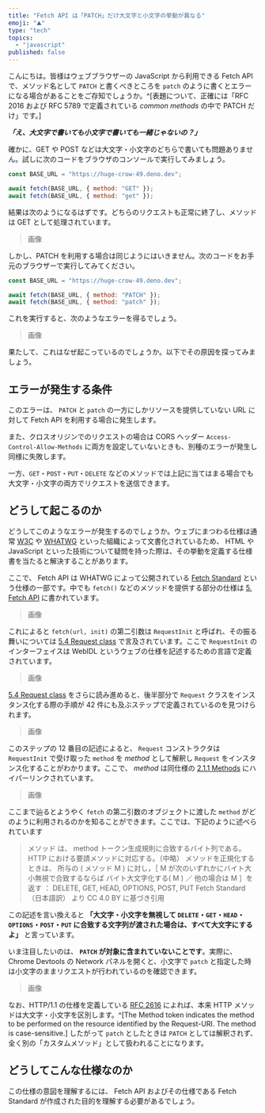 ```yaml
---
title: "Fetch API は「PATCH」だけ大文字と小文字の挙動が異なる"
emoji: "⛰️"
type: "tech"
topics:
  - "javascript"
published: false
---
```


こんにちは。皆様はウェブブラウザーの JavaScript から利用できる Fetch API で、メソッド名として `PATCH` と書くべきところを `patch` のように書くとエラーになる場合があることをご存知でしょうか。^[表題について、正確には「RFC 2016 および RFC 5789 で定義されている *common methods* の中で PATCH だけ」です。]

**_「え、大文字で書いても小文字で書いても一緒じゃないの？」_**

確かに、GET や POST などは大文字・小文字のどちらで書いても問題ありません。試しに次のコードをブラウザのコンソールで実行してみましょう。

```js
const BASE_URL = "https://huge-crow-49.deno.dev";

await fetch(BASE_URL, { method: "GET" });
await fetch(BASE_URL, { method: "get" });
```

結果は次のようになるはずです。どちらのリクエストも正常に終了し、メソッドは GET として処理されています。

> 画像

しかし、PATCH を利用する場合は同じようにはいきません。次のコードをお手元のブラウザーで実行してみてください。

```js
const BASE_URL = "https://huge-crow-49.deno.dev";

await fetch(BASE_URL, { method: "PATCH" });
await fetch(BASE_URL, { method: "patch" });
```

これを実行すると、次のようなエラーを得るでしょう。

> 画像

果たして、これはなぜ起こっているのでしょうか。以下でその原因を探ってみましょう。

## エラーが発生する条件

このエラーは、 `PATCH` と `patch` の一方にしかリソースを提供していない URL に対して Fetch API を利用する場合に発生します。

また、クロスオリジンでのリクエストの場合は CORS ヘッダー `Access-Control-Allow-Methods` に両方を設定していないときも、別種のエラーが発生し同様に失敗します。

一方、`GET`・`POST`・`PUT`・`DELETE` などのメソッドでは上記に当てはまる場合でも大文字・小文字の両方でリクエストを送信できます。

## どうして起こるのか

どうしてこのようなエラーが発生するのでしょうか。ウェブにまつわる仕様は通常 [W3C](https://www.w3.org/) や [WHATWG](https://whatwg.org/) といった組織によって文書化されているため、 HTML や JavaScript といった技術について疑問を持った際は、その挙動を定義する仕様書を当たると解決することがあります。

ここで、 Fetch API は WHATWG によって公開されている [Fetch Standard](https://fetch.spec.whatwg.org/) という仕様の一部です。中でも `fetch()` などのメソッドを提供する部分の仕様は [5. Fetch API](https://fetch.spec.whatwg.org/#fetch-api) に書かれています。

> 画像

これによると `fetch(url, init)` の第二引数は `RequestInit` と呼ばれ、その振る舞いについては [5.4 Request class](https://fetch.spec.whatwg.org/#request-class) で言及されています。ここで `RequestInit` のインターフェイスは WebIDL というウェブの仕様を記述するための言語で定義されています。

> 画像

<!-- ![](https://res.craft.do/user/full/baa05f35-02e0-6418-31f2-e667e2909b6b/doc/1E0EA07D-FEB3-4DF1-B1D6-DEFCE48BC62F/ada659fc-b402-4d7e-a025-461f375fd4b0) -->

[5.4 Request class](https://fetch.spec.whatwg.org/#request-class) をさらに読み進めると、後半部分で `Request` クラスをインスタンス化する際の手順が 42 件にも及ぶステップで定義されているのを見つけられます。

> 画像

<!-- ![](https://res.craft.do/user/full/baa05f35-02e0-6418-31f2-e667e2909b6b/doc/1E0EA07D-FEB3-4DF1-B1D6-DEFCE48BC62F/1f1847a4-b0b8-4f11-b77b-6461359e2378) -->

このステップの 12 番目の記述によると、 `Request` コンストラクタは `RequestInit` で受け取った `method` を _method_ として解釈し `Request` をインスタンス化することがわかります。ここで、 _method_ は同仕様の [2.1.1 Methods](https://fetch.spec.whatwg.org/#methods) にハイパーリンクされています。

> 画像

<!-- ![](https://res.craft.do/user/full/baa05f35-02e0-6418-31f2-e667e2909b6b/doc/1E0EA07D-FEB3-4DF1-B1D6-DEFCE48BC62F/e3abf769-ebca-41e2-a443-cd16d85dec2a) -->

ここまで辿るとようやく `fetch` の第二引数のオブジェクトに渡した `method` がどのように利用されるのかを知ることができます。ここでは、下記のように述べられています

> メソッド は、 method トークン生成規則に合致するバイト列である。 HTTP における要請メソッドに対応する。（中略）
> メソッドを正規化する ときは、 所与の ( メソッド M ) に対し，［ M が次のいずれかにバイト大小無視で合致するならば バイト大文字化する( M ) ／ 他の場合は M ］を返す ： DELETE, GET, HEAD, OPTIONS, POST, PUT
> Fetch Standard（日本語訳） より CC 4.0 BY に基づき引用

この記述を言い換えると **「大文字・小文字を無視して `DELETE`・`GET`・`HEAD`・`OPTIONS`・`POST`・`PUT` に合致する文字列が渡された場合は、すべて大文字にするよ」** と言っています。

いま注目したいのは、 **`PATCH` が対象に含まれていないことです**。実際に、Chrome Devtools の Network パネルを開くと、小文字で `patch` と指定した時は小文字のままリクエストが行われているのを確認できます。

> 画像

なお、HTTP/1.1 の仕様を定義している [RFC 2616](https://datatracker.ietf.org/doc/html/rfc2616) によれば、本来 HTTP メソッドは大文字・小文字を区別します。^[The Method token indicates the method to be performed on the resource identified by the Request-URI. The method is case-sensitive.] したがって `patch` としたときは `PATCH` としては解釈されず、全く別の「カスタムメソッド」として扱われることになります。

## どうしてこんな仕様なのか

この仕様の意図を理解するには、 Fetch API およびその仕様である Fetch Standard が作成された目的を理解する必要があるでしょう。
